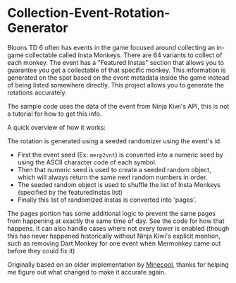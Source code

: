 # Collection-Event-Rotation-Generator
Bloons TD 6 often has events in the game focused around collecting an in-game collectable called Insta Monkeys. There are 64 variants to collect of each monkey. 
The event has a "Featured Instas" section that allows you to guarantee you get a collectable of that specific monkey. This information is generated on the spot based on the event metadata inside the game instead of being listed somewhere directly.
This project allows you to generate the rotations accurately.

The sample code uses the data of the event from Ninja Kiwi's API, this is not a tutorial for how to get this info. 

A quick overview of how it works:

The rotation is generated using a seeded randomizer using the event's id. 

- First the event seed (Ex: `merp2vnt`) is converted into a numeric seed by using the ASCII character code of each symbol.
- Then that numeric seed is used to create a seeded random object, which will always return the same next random numbers in order.
- The seeded random object is used to shuffle the list of Insta Monkeys (specified by the featuredInstas list)
- Finally this list of randomized instas is converted into 'pages'.

The pages portion has some additional logic to prevent the same pages from happening at exactly the same time of day. See the code for how that happens.
It can also handle cases where not every tower is enabled (though this has never happened historically without Ninja Kiwi's explicit mention, such as removing Dart Monkey for one event when Mermonkey came out before they could fix it)

Originally based on an older implementation by [Minecool](https://github.com/Minecool), thanks for helping me figure out what changed to make it accurate again.
